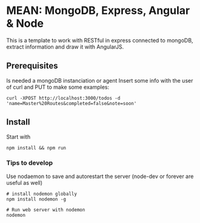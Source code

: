 
# MEAN: MongoDB, Express, Angular & Node

This is a template to work with RESTful in express connected to mongoDB, extract information and draw it with AngularJS.

## Prerequisites

Is needed a mongoDB instanciation or agent
Insert some info with the user of curl and PUT to make some examples:

```
curl -XPOST http://localhost:3000/todos -d 'name=Master%20Routes&completed=false&note=soon'
```

## Install

Start with 

```
npm install && npm run 
```

### Tips to develop

Use nodaemon to save and autorestart the server (node-dev or forever are useful as well)

```
# install nodemon globally
npm install nodemon -g

# Run web server with nodemon
nodemon
```
